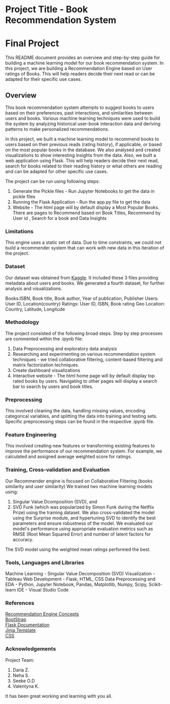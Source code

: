 # Project Title - Book Recommendation System
Final Project
=======
This README document provides an overview and step-by-step guide for building a machine learning model for our book recommendation system.
In this project, we are building a Recommendation Engine based on User ratings of Books. This will help readers decide their next read or can be adapted for their specific use cases.

## Overview
This book recommendation system attempts to suggest books to users based on their preferences, past interactions, and similarities between users and books. Various machine learning techniques were used to build the system by analyzing historical user-book interaction data and deriving patterns to make personalized recommendations.

In this project, we built a machine learning model to recommend books to users based on their previous reads (rating history), if applicable, or based on the most popular books in the database. We also analysed and created visualizations to show interesting insights from the data. Also, we built a web application using Flask. This will help readers decide their next read, search for books related to their reading history or what others are reading and can be adapted for other specific use cases.

The project can be run using following steps:
1. Generate the Pickle files  - Run Jupyter Notebooks to get the data in pickle files
2. Running the Flask Application - Run the app.py file to get the data
3. Website - The html page will by default display a Most Popular Books. There are pages to Recommend based on Book Titles, Recommend by User id , Search for a book and Data Insights

### Limitations
This engine uses a static set of data. Due to time constraints, we could not build a recommender system that can work with new data in this iteration of the project.

### Dataset
Our dataset was obtained from [Kaggle](https://www.kaggle.com/datasets/arashnic/book-recommendation-dataset). It included these 3 files providing metadata about users and books. We generated a fourth dataset, for further analysis and visualizations.

Books:ISBN, Book title, Book author, Year of publication, Publisher
Users: User ID, Location(country)
Ratings: User ID, ISBN, Book rating
Geo Location: Country, Latitude, Longitude

### Methodology
The project consisted of the following broad steps. Step by step processes are commented within the .ipynb file:
1. Data Preprocessing and exploratory data analysis
2. Researching and experimenting on various recommendation system techniques - we tried collaborative filtering, content-based filtering and matrix factorization techniques. 
3. Create dashboard visualizations 
4. Interactive website - The html home page will by default display top rated books by users. Navigating to other pages will display a search bar to search by users and book titles. 

### Preprocessing
This involved cleaning the data, handling missing values, encoding categorical variables, and splitting the data into training and testing sets. Specific preprocessing steps can be found in the respective .ipynb file.

### Feature Engineering
This involved creating new features or transforming existing features to improve the performance of our recommendation system. For example, we calculated and assigned average weighted score for ratings.

### Training, Cross-validation and Evaluation
Our Recommender engine is focused on Collaborative Filtering (books similarity and user similarity)
We trained two machine learning models using:

1. Singular Value Dcomposition (SVD), and
2. SVD Funk (which was popularized by Simon Funk during the Netflix Prize) using the training dataset.
We also cross-validated the model using the Surprise module, and hypertuning SVD to identify the best parameters and ensure robustness of the model.
We evaluated our model's performance using appropriate evaluation metrics such as RMSE (Root Mean Squared Error) and number of latent factors for accuracy. 

The SVD model using the weighted mean ratings performed the best.

### Tools, Languages and Libraries
Machine Learning - Singular Value Decomposition (SVD)
Visualization - Tableau
Web Development - Flask, HTML, CSS
Data Preprocessing and EDA - Python, Jupyter Notebook, Pandas, Matplotlib, Numpy, Scipy, Scikit-learn
IDE - Visual Studio Code

### References
[Recommendation Engine Concepts](https://www.analyticsvidhya.com/blog/2018/06/comprehensive-guide-recommendation-engine-python/)  
[BootStrap](https://www.w3schools.com/bootstrap/bootstrap_get_started.asp)  
[Flask Documentation](https://flask.palletsprojects.com/en/3.0.x/)  
[Jinja Template](https://jinja.palletsprojects.com/en/3.1.x/)  
[CSS](https://www.w3schools.com/css/)  


### Acknowledgements
Project Team:
1. Daria Z.
2. Neha S.
3. Seeke O.D
4. Valentyna K.

It has been great working and learning with you all.

 
